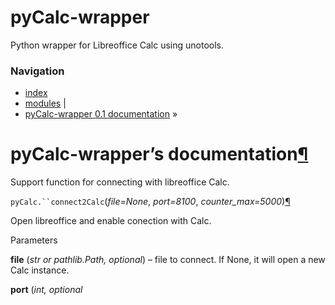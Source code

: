 # pyCalc-wrapper
Python wrapper for Libreoffice Calc using unotools.

<div class="related" role="navigation" aria-label="related navigation">

### Navigation

  - [index](genindex.html "General Index")
  - [modules](py-modindex.html "Python Module Index") |
  - [pyCalc-wrapper 0.1 documentation](#) »

</div>

<div class="document">

<div class="documentwrapper">

<div class="bodywrapper">

<div class="body" role="main">

<div id="pycalc-wrapper-s-documentation" class="section">

# pyCalc-wrapper’s documentation[¶](#pycalc-wrapper-s-documentation "Permalink to this headline")

<div class="toctree-wrapper compound">

</div>

<span id="module-pyCalc" class="target"></span>

Support function for connecting with libreoffice Calc.

`pyCalc.``connect2Calc`<span class="sig-paren">(</span>*file=None*,
*port=8100*,
*counter\_max=5000*<span class="sig-paren">)</span>[¶](#pyCalc.connect2Calc "Permalink to this definition")

Open libreoffice and enable conection with Calc.

Parameters

**file** (*str* *or* *pathlib.Path,* *optional*) – file to connect. If
None, it will open a new Calc instance.

**port** (*int,* *optional*

</div>

</div>

</div>

</div>

</div>
